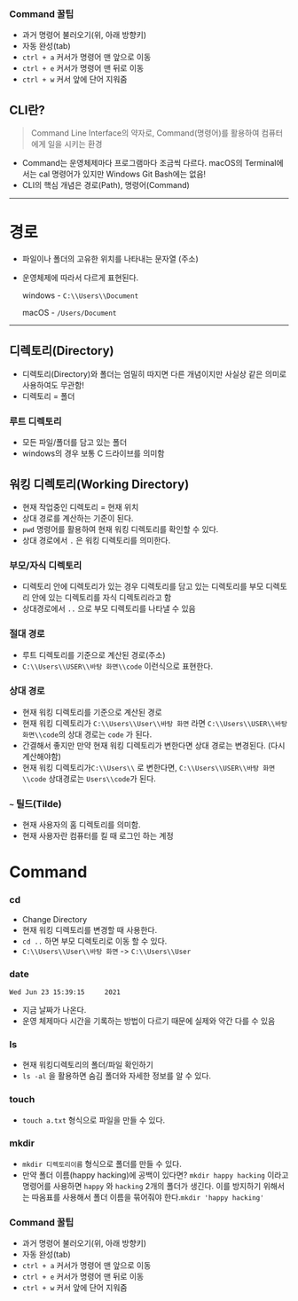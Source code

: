 ### **Command 꿀팁**

- 과거 명령어 불러오기(위, 아래 방향키)
- 자동 완성(tab)
- `ctrl + a` 커서가 명령어 맨 앞으로 이동
- `ctrl + e` 커서가 명령어 맨 뒤로 이동
- `ctrl + w` 커서 앞에 단어 지워줌

## **CLI란?**

> Command Line Interface의 약자로, Command(명령어)를 활용하여 컴퓨터에게 일을 시키는 환경

- Command는 운영체제마다 프로그램마다 조금씩 다르다. macOS의 Terminal에서는 cal 명령어가 있지만 Windows Git Bash에는 없음!
- CLI의 핵심 개념은 경로(Path), 명령어(Command)

------

# **경로**

- 파일이나 폴더의 고유한 위치를 나타내는 문자열 (주소)

- 운영체제에 따라서 다르게 표현된다.

  windows - `C:\\Users\\Document`

  macOS - `/Users/Document`

------

## **디렉토리(Directory)**

- 디렉토리(Directory)와 폴더는 엄밀히 따지면 다른 개념이지만 사실상 같은 의미로 사용하여도 무관함!
- 디렉토리 = 폴더

### **루트 디렉토리**

- 모든 파일/폴더를 담고 있는 폴더
- windows의 경우 보통 C 드라이브를 의미함

## **워킹 디렉토리(Working Directory)**

- 현재 작업중인 디렉토리 = 현재 위치
- 상대 경로를 계산하는 기준이 된다.
- `pwd` 명령어를 활용하여 현재 워킹 디렉토리를 확인할 수 있다.
- 상대 경로에서 `.` 은 워킹 디렉토리를 의미한다.

### **부모/자식 디렉토리**

- 디렉토리 안에 디렉토리가 있는 경우 디렉토리를 담고 있는 디렉토리를 부모 디렉토리 안에 있는 디렉토리를 자식 디렉토리라고 함
- 상대경로에서 `..` 으로 부모 디렉토리를 나타낼 수 있음

### **절대 경로**

- 루트 디렉토리를 기준으로 계산된 경로(주소)
- `C:\\Users\\USER\\바탕 화면\\code` 이런식으로 표현한다.

### **상대 경로**

- 현재 워킹 디렉토리를 기준으로 계산된 경로
- 현재 워킹 디렉토리가 `C:\\Users\\User\\바탕 화면` 라면 `C:\\Users\\USER\\바탕 화면\\code`의 상대 경로는 `code` 가 된다.
- 간결해서 좋지만 만약 현재 워킹 디렉토리가 변한다면 상대 경로는 변경된다. (다시 계산해야함)
- 현재 워킹 디렉토리가`C:\\Users\\` 로 변한다면, `C:\\Users\\USER\\바탕 화면\\code` 상대경로는 `Users\\code`가 된다.

### **`~` 틸드(Tilde)**

- 현재 사용자의 홈 디렉토리를 의미함.
- 현재 사용자란 컴퓨터를 킬 때 로그인 하는 계정

# **Command**

### **cd**

- Change Directory
- 현재 워킹 디렉토리를 변경할 때 사용한다.
- `cd ..` 하면 부모 디렉토리로 이동 할 수 있다.
- `C:\\Users\\User\\바탕 화면` -> `C:\\Users\\User`

### **date**

```
Wed Jun 23 15:39:15     2021
```

- 지금 날짜가 나온다.
- 운영 체제마다 시간을 기록하는 방법이 다르기 때문에 실제와 약간 다를 수 있음

### **ls**

- 현재 워킹디렉토리의 폴더/파일 확인하기
- `ls -al` 을 활용하면 숨김 폴더와 자세한 정보를 알 수 있다.

### **touch**

- `touch a.txt` 형식으로 파일을 만들 수 있다.

### **mkdir**

- `mkdir 디렉토리이름` 형식으로 폴더를 만들 수 있다.
- 만약 폴더 이름(happy hacking)에 공백이 있다면? `mkdir happy hacking` 이라고 명령어를 사용하면 `happy` 와 `hacking` 2개의 폴더가 생긴다. 이를 방지하기 위해서는 따옴표를 사용해서 폴더 이름을 묶어줘야 한다.`mkdir 'happy hacking'`

### **Command 꿀팁**

- 과거 명령어 불러오기(위, 아래 방향키)
- 자동 완성(tab)
- `ctrl + a` 커서가 명령어 맨 앞으로 이동
- `ctrl + e` 커서가 명령어 맨 뒤로 이동
- `ctrl + w` 커서 앞에 단어 지워줌